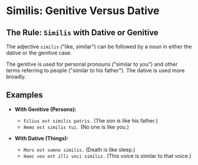 # Similis: Genitive Versus Dative

## The Rule: `Similis` with Dative or Genitive

The adjective `similis` ("like, similar") can be followed by a noun in either the dative or the genitive case. 

The genitive is used for personal pronouns ("similar to you") and other terms referring to people
("similar to his father"). The dative is used more broadly.


## Examples

* **With Genitive (Persons):**
    * `Filius est similis patris.` (The son is like his father.)
    * `Nemo est similis tui.` (No one is like you.)

* **With Dative (Things):**
    * `Mors est somno similis.` (Death is like sleep.)
    * `Haec vox est illi voci similis.` (This voice is similar to that voice.)
